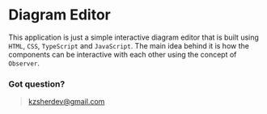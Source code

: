 # Diagram Editor

This application is just a simple interactive diagram editor that is built using `HTML`, `CSS`, `TypeScript` and `JavaScript`. The main idea behind it is how the components can be interactive with each other using the concept of `Observer`.

### Got question?
> kzsherdev@gmail.com
